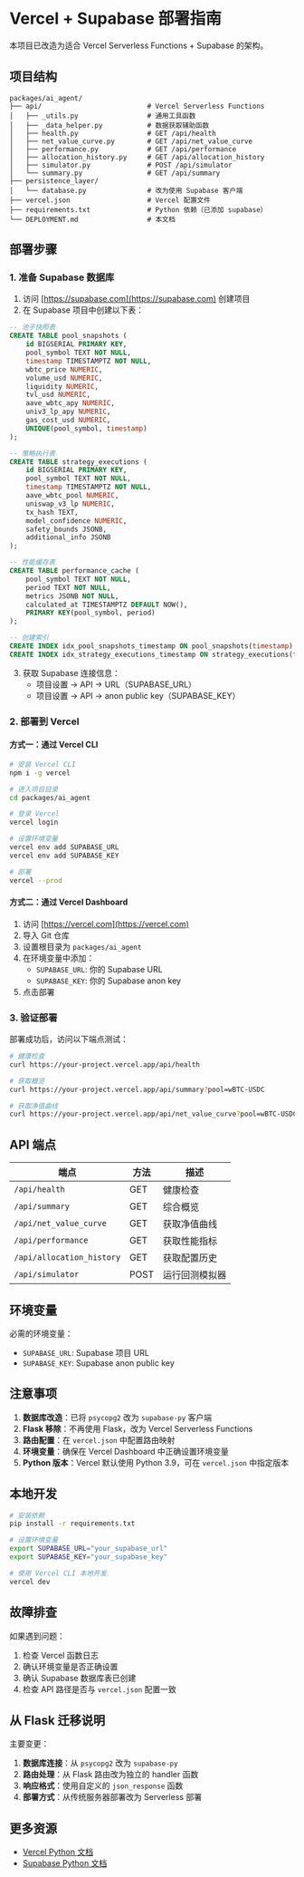 # Vercel + Supabase 部署指南

本项目已改造为适合 Vercel Serverless Functions + Supabase 的架构。

## 项目结构

```
packages/ai_agent/
├── api/                          # Vercel Serverless Functions
│   ├── _utils.py                 # 通用工具函数
│   ├── _data_helper.py           # 数据获取辅助函数
│   ├── health.py                 # GET /api/health
│   ├── net_value_curve.py        # GET /api/net_value_curve
│   ├── performance.py            # GET /api/performance
│   ├── allocation_history.py     # GET /api/allocation_history
│   ├── simulator.py              # POST /api/simulator
│   └── summary.py                # GET /api/summary
├── persistence_layer/
│   └── database.py               # 改为使用 Supabase 客户端
├── vercel.json                   # Vercel 配置文件
├── requirements.txt              # Python 依赖（已添加 supabase）
└── DEPLOYMENT.md                 # 本文档
```

## 部署步骤

### 1. 准备 Supabase 数据库

1. 访问 [https://supabase.com](https://supabase.com) 创建项目
2. 在 Supabase 项目中创建以下表：

```sql
-- 池子快照表
CREATE TABLE pool_snapshots (
    id BIGSERIAL PRIMARY KEY,
    pool_symbol TEXT NOT NULL,
    timestamp TIMESTAMPTZ NOT NULL,
    wbtc_price NUMERIC,
    volume_usd NUMERIC,
    liquidity NUMERIC,
    tvl_usd NUMERIC,
    aave_wbtc_apy NUMERIC,
    univ3_lp_apy NUMERIC,
    gas_cost_usd NUMERIC,
    UNIQUE(pool_symbol, timestamp)
);

-- 策略执行表
CREATE TABLE strategy_executions (
    id BIGSERIAL PRIMARY KEY,
    pool_symbol TEXT NOT NULL,
    timestamp TIMESTAMPTZ NOT NULL,
    aave_wbtc_pool NUMERIC,
    uniswap_v3_lp NUMERIC,
    tx_hash TEXT,
    model_confidence NUMERIC,
    safety_bounds JSONB,
    additional_info JSONB
);

-- 性能缓存表
CREATE TABLE performance_cache (
    pool_symbol TEXT NOT NULL,
    period TEXT NOT NULL,
    metrics JSONB NOT NULL,
    calculated_at TIMESTAMPTZ DEFAULT NOW(),
    PRIMARY KEY(pool_symbol, period)
);

-- 创建索引
CREATE INDEX idx_pool_snapshots_timestamp ON pool_snapshots(timestamp);
CREATE INDEX idx_strategy_executions_timestamp ON strategy_executions(timestamp);
```

3. 获取 Supabase 连接信息：
   - 项目设置 -> API -> URL（SUPABASE_URL）
   - 项目设置 -> API -> anon public key（SUPABASE_KEY）

### 2. 部署到 Vercel

#### 方式一：通过 Vercel CLI

```bash
# 安装 Vercel CLI
npm i -g vercel

# 进入项目目录
cd packages/ai_agent

# 登录 Vercel
vercel login

# 设置环境变量
vercel env add SUPABASE_URL
vercel env add SUPABASE_KEY

# 部署
vercel --prod
```

#### 方式二：通过 Vercel Dashboard

1. 访问 [https://vercel.com](https://vercel.com)
2. 导入 Git 仓库
3. 设置根目录为 `packages/ai_agent`
4. 在环境变量中添加：
   - `SUPABASE_URL`: 你的 Supabase URL
   - `SUPABASE_KEY`: 你的 Supabase anon key
5. 点击部署

### 3. 验证部署

部署成功后，访问以下端点测试：

```bash
# 健康检查
curl https://your-project.vercel.app/api/health

# 获取概览
curl https://your-project.vercel.app/api/summary?pool=wBTC-USDC

# 获取净值曲线
curl https://your-project.vercel.app/api/net_value_curve?pool=wBTC-USDC&hours=720
```

## API 端点

| 端点 | 方法 | 描述 |
|------|------|------|
| `/api/health` | GET | 健康检查 |
| `/api/summary` | GET | 综合概览 |
| `/api/net_value_curve` | GET | 获取净值曲线 |
| `/api/performance` | GET | 获取性能指标 |
| `/api/allocation_history` | GET | 获取配置历史 |
| `/api/simulator` | POST | 运行回测模拟器 |

## 环境变量

必需的环境变量：

- `SUPABASE_URL`: Supabase 项目 URL
- `SUPABASE_KEY`: Supabase anon public key

## 注意事项

1. **数据库改造**：已将 `psycopg2` 改为 `supabase-py` 客户端
2. **Flask 移除**：不再使用 Flask，改为 Vercel Serverless Functions
3. **路由配置**：在 `vercel.json` 中配置路由映射
4. **环境变量**：确保在 Vercel Dashboard 中正确设置环境变量
5. **Python 版本**：Vercel 默认使用 Python 3.9，可在 `vercel.json` 中指定版本

## 本地开发

```bash
# 安装依赖
pip install -r requirements.txt

# 设置环境变量
export SUPABASE_URL="your_supabase_url"
export SUPABASE_KEY="your_supabase_key"

# 使用 Vercel CLI 本地开发
vercel dev
```

## 故障排查

如果遇到问题：

1. 检查 Vercel 函数日志
2. 确认环境变量是否正确设置
3. 确认 Supabase 数据库表已创建
4. 检查 API 路径是否与 `vercel.json` 配置一致

## 从 Flask 迁移说明

主要变更：

1. **数据库连接**：从 `psycopg2` 改为 `supabase-py`
2. **路由处理**：从 Flask 路由改为独立的 handler 函数
3. **响应格式**：使用自定义的 `json_response` 函数
4. **部署方式**：从传统服务器部署改为 Serverless 部署

## 更多资源

- [Vercel Python 文档](https://vercel.com/docs/functions/serverless-functions/runtimes/python)
- [Supabase Python 文档](https://supabase.com/docs/reference/python/introduction)
